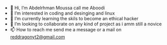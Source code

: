 - 👋 Hi, I’m Abdelrhman Moussa call me Aboodi
- 👀 I’m interested in coding and desinging and linux
- 🌱 I’m currently learning the skils to become an ethical hacker
- 💞️ I’m looking to collaborate on any kind of project as i amm still a novice
- 📫 How to reach me send me a message or a mail on reddragonyt2@gmail.com

<!---
mighty-hades/mighty-hades is a ✨ special ✨ repository because its `README.md` (this file) appears on your GitHub profile.
You can click the Preview link to take a look at your changes.
--->
